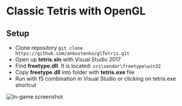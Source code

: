# Classic Tetris with OpenGL

## Setup
  - Clone repository ```git clone https://github.com/ankostenko/glTetris.git```
  - Open up **tetris.sln** with Visual Studio 2017
  - Find **freetype.dll**. It is located: ```src\vendor\freetype\win32```
  - Copy **freetype.dll** into folder with **tetris.exe** file
  - Run with f5 combination in Visual Studio or clicking on tetris.exe shortcut

![In-game screenshot](https://user-images.githubusercontent.com/33322066/65161108-aa82bb80-da3f-11e9-9ac9-6838a185239c.png)
